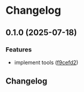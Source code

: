 # Changelog

## 0.1.0 (2025-07-18)


### Features

* implement tools ([f9cefd2](https://github.com/michimani/jpn-laws-mcp-server/commit/f9cefd2d23da8e2bc14e1b04fd17649756e23979))

## Changelog
